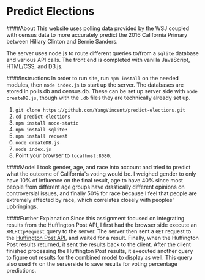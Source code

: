 # Predict Elections

####About
This website uses polling data provided by the WSJ coupled with census data to more accurately predict the 2016 California Primary between Hillary Clinton and Bernie Sanders. 

The server uses node.js to route different queries to/from a `sqlite` database and various API calls. The front end is completed with vanilla JavaScript, HTML/CSS, and D3.js. 

####Instructions
In order to run site, run `npm install` on the needed modules, then `node index.js` to start up the server. 
The databases are stored in polls.db and census.db. These can be set up server side with `node createDB.js`, though with the `.db` files they are technically already set up.

1. `git clone https://github.com/YangVincent/predict-elections.git`
2. `cd predict-elections`
3. `npm install node-static`
4. `npm install sqlite3`
5. `npm install request`
6. `node createDB.js`
7. `node index.js`
8. Point your browser to `localhost:8080`.


####Model
I took gender, age, and race into account and tried to predict what the outcome of California's voting would be. I weighed gender to only have 10%
of influence on the final result, age to have 40% since most people from different age groups have drastically different opinions on controversial issues, and finally
50% for race because I feel that people are extremely affected by race, which correlates closely with peoples' upbringings.

####Further Explanation
Since this assignment focused on integrating results from the Huffington Post API, I first had the browser side execute an `XMLHttpRequest` query to the server. The server
then sent a `GET` request to the [Huffington Post API](http://elections.huffingtonpost.com/pollster/api), and waited for a result. Finally, when the Huffington Post
results returned, it sent the results back to the client. After the client finished processing the Huffington Post results, it executed another query to figure out 
results for the combined model to display as well. This query also used `fs` on the serverside to save results for voting percentage predictions.

